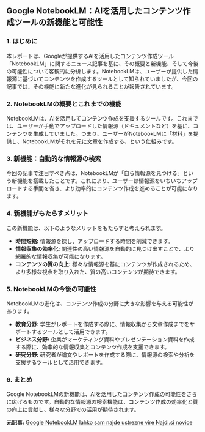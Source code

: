 ## Google NotebookLM：AIを活用したコンテンツ作成ツールの新機能と可能性

### 1. はじめに

本レポートは、Googleが提供するAIを活用したコンテンツ作成ツール「NotebookLM」に関するニュース記事を基に、その概要と新機能、そして今後の可能性について客観的に分析します。NotebookLMは、ユーザーが提供した情報源に基づいてコンテンツを作成するツールとして知られていましたが、今回の記事では、その機能に新たな進化が見られることが報告されています。

### 2. NotebookLMの概要とこれまでの機能

NotebookLMは、AIを活用してコンテンツ作成を支援するツールです。これまでは、ユーザーが手動でアップロードした情報源（ドキュメントなど）を基に、コンテンツを生成していました。つまり、ユーザーがNotebookLMに「材料」を提供し、NotebookLMがそれを元に文章を作成する、という仕組みです。

### 3. 新機能：自動的な情報源の検索

今回の記事で注目すべき点は、NotebookLMが「自ら情報源を見つける」という新機能を搭載したことです。これにより、ユーザーは情報源をいちいちアップロードする手間を省き、より効率的にコンテンツ作成を進めることが可能になります。

### 4. 新機能がもたらすメリット

この新機能は、以下のようなメリットをもたらすと考えられます。

* **時間短縮:** 情報源を探し、アップロードする時間を削減できます。
* **情報収集の効率化:** 関連性の高い情報源を自動的に見つけ出すことで、より網羅的な情報収集が可能になります。
* **コンテンツの質の向上:** 様々な情報源を基にコンテンツが作成されるため、より多様な視点を取り入れた、質の高いコンテンツが期待できます。

### 5. NotebookLMの今後の可能性

NotebookLMの進化は、コンテンツ作成の分野に大きな影響を与える可能性があります。

* **教育分野:** 学生がレポートを作成する際に、情報収集から文章作成までをサポートするツールとして活用できます。
* **ビジネス分野:** 企業がマーケティング資料やプレゼンテーション資料を作成する際に、効率的な情報収集とコンテンツ作成を支援できます。
* **研究分野:** 研究者が論文やレポートを作成する際に、情報源の検索や分析を支援するツールとして活用できます。

### 6. まとめ

Google NotebookLMの新機能は、AIを活用したコンテンツ作成の可能性をさらに広げるものです。自動的な情報源の検索機能は、コンテンツ作成の効率化と質の向上に貢献し、様々な分野での活用が期待されます。



**元記事:** [Google NotebookLM lahko sam najde ustrezne vire Najdi.si novice](https://novice.najdi.si/novica/5cfc27e4464844937ff9222f3f051273/podobne)